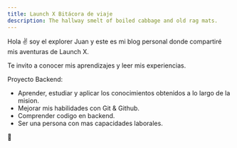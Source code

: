 ```yaml
---
title: Launch X Bitácora de viaje
description: The hallway smelt of boiled cabbage and old rag mats.
---
```


Hola ✌️  soy el explorer Juan y este es mi blog personal donde compartiré mis aventuras de Launch X.

Te invito a conocer mis aprendizajes y leer mis experiencias.


Proyecto Backend:
  - Aprender, estudiar y aplicar los conocimientos obtenidos a lo largo de la mision.
  - Mejorar mis habilidades con Git & Github.
  - Comprender codigo en backend.
  - Ser una persona con mas capacidades laborales.

🚀
